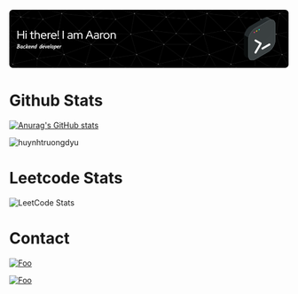 <div align="center">

![Header](./public/github-header-image.png)

</div>

# Github Stats

[![Anurag's GitHub stats](https://github-readme-stats.vercel.app/api?username=huynhtruongdyu&theme=apprentice&ext=heatmap&show_icons=true)](https://github.com/anuraghazra/github-readme-stats)

<img src="https://github-readme-stats.vercel.app/api/top-langs/?username=huynhtruongdyu&show_icons=true&count_private=true&theme=apprentice&layout=compact&hide_progress=true" alt="huynhtruongdyu" />

# Leetcode Stats

![LeetCode Stats](https://leetcode.card.workers.dev/huynhtruongdyu?theme=auto&font=baloo&extension=null)

# Contact

<a href="https://www.linkedin.com/in/huynhtruongdyu/" rel="linkedin" target="_blank">![Foo](https://img.shields.io/badge/linkedin-%230077B5.svg?style=for-the-badge&logo=linkedin&logoColor=white)</a>

<a href="mailto:huynhtruongdyu@gmail.com" rel="some text">![Foo](https://img.shields.io/badge/Gmail-D14836?style=for-the-badge&logo=gmail&logoColor=white)</a>
